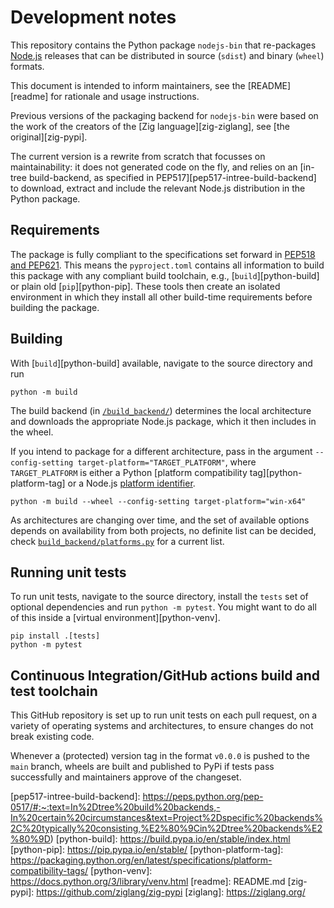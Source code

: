 # Development notes

This repository contains the Python package `nodejs-bin` that re-packages
[Node.js][nodejs] releases that can be distributed in source (`sdist`) and
binary (`wheel`) formats. 

This document is intended to inform maintainers, see the [README][readme] for
rationale and usage instructions.

Previous versions of the packaging backend for `nodejs-bin` were based on the
work of the creators of the [Zig language][zig-ziglang], see [the original][zig-pypi].

The current version is a rewrite from scratch that focusses on maintainability:
it does not generated code on the fly, and relies on an [in-tree build-backend,
as specified in PEP517][pep517-intree-build-backend] to download, extract and
include the relevant Node.js distribution in the Python package.


## Requirements

The package is fully compliant to the specifications set forward in [PEP518 and
PEP621][packaging-pyproject]. This means the `pyproject.toml` contains all
information to build this package with any compliant build toolchain, e.g.,
[`build`][python-build] or plain old [`pip`][python-pip]. These tools then
create an isolated environment in which they install all other build-time
requirements before building the package.


## Building

With [`build`][python-build] available, navigate to the source directory and run 

```
python -m build
```

The build backend (in [`/build_backend/`][build-backend]) determines the local
architecture and downloads the appropriate Node.js package, which it then
includes in the wheel.

If you intend to package for a different architecture, pass in the argument
`--config-setting target-platform="TARGET_PLATFORM"`, where `TARGET_PLATFORM` is
either a Python [platform compatibility tag][python-platform-tag] or a Node.js
[platform identifier][nodejs-platforms].

```
python -m build --wheel --config-setting target-platform="win-x64"
```

As architectures are changing over time, and the set of available options
depends on availability from both projects, no definite list can be decided,
check [`build_backend/platforms.py`][build-backend-platforms] for a current
list.


## Running unit tests

To run unit tests, navigate to the source directory, install the `tests` set of
optional dependencies and run `python -m pytest`. You might want to do all of
this inside a [virtual environment][python-venv].

```
pip install .[tests]
python -m pytest
```


## Continuous Integration/GitHub actions build and test toolchain

This GitHub repository is set up to run unit tests on each pull request, on a
variety of operating systems and architectures, to ensure changes do not break
existing code.

Whenever a (protected) version tag in the format `v0.0.0` is pushed to the
`main` branch, wheels are built and published to PyPi if tests pass
successfully and maintainers approve of the changeset.


<!-- links -->
[build-backend-platforms]: build_backend/platforms.py
[build-backend]: build_backend/
[nodejs-platforms]: https://github.com/nodejs/node/blob/main/BUILDING.md#platform-list
[nodejs]: https://nodejs.org/
[packaging-pyproject]: https://packaging.python.org/en/latest/specifications/pyproject-toml/
[pep517-intree-build-backend]: https://peps.python.org/pep-0517/#:~:text=In%2Dtree%20build%20backends,-In%20certain%20circumstances&text=Project%2Dspecific%20backends%2C%20typically%20consisting,%E2%80%9Cin%2Dtree%20backends%E2%80%9D)
[python-build]: https://build.pypa.io/en/stable/index.html
[python-pip]: https://pip.pypa.io/en/stable/
[python-platform-tag]: https://packaging.python.org/en/latest/specifications/platform-compatibility-tags/
[python-venv]: https://docs.python.org/3/library/venv.html
[readme]: README.md
[zig-pypi]: https://github.com/ziglang/zig-pypi
[ziglang]: https://ziglang.org/

